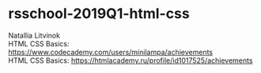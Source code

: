 # rsschool-2019Q1-html-css
Natallia Litvinok  
HTML CSS Basics: https://www.codecademy.com/users/minilampa/achievements   
HTML CSS Basics: https://htmlacademy.ru/profile/id1017525/achievements
